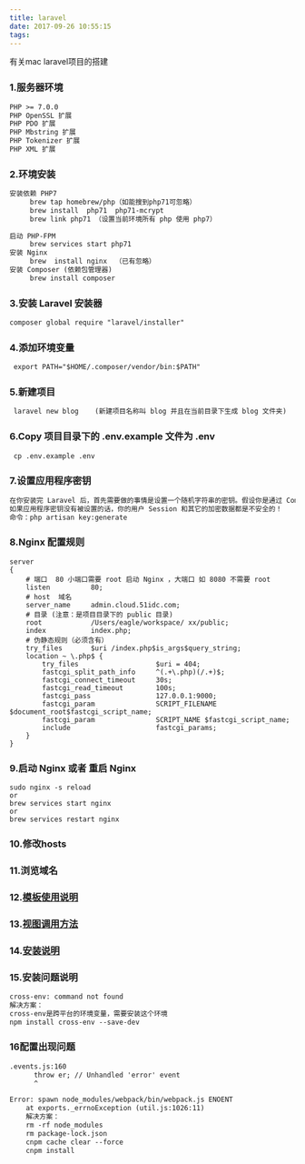 ```yaml
---
title: laravel
date: 2017-09-26 10:55:15
tags:
---
```

有关mac laravel项目的搭建
### 1.服务器环境
```html
PHP >= 7.0.0
PHP OpenSSL 扩展
PHP PDO 扩展
PHP Mbstring 扩展
PHP Tokenizer 扩展
PHP XML 扩展
```
### 2.环境安装
```html
安装依赖 PHP7
     brew tap homebrew/php（如能搜到php71可忽略）
     brew install  php71  php71-mcrypt
     brew link php71 （设置当前环境所有 php 使用 php7）
 
启动 PHP-FPM
     brew services start php71
安装 Nginx
     brew  install nginx  （已有忽略）
安装 Composer (依赖包管理器)
     brew install composer
```
### 3.安装 Laravel 安装器
```html
composer global require "laravel/installer"
```
### 4.添加环境变量
```html
 export PATH="$HOME/.composer/vendor/bin:$PATH"
```
### 5.新建项目
```html
 laravel new blog    (新建项目名称叫 blog 并且在当前目录下生成 blog 文件夹)
```
### 6.Copy 项目目录下的 .env.example 文件为 .env
```html
 cp .env.example .env
```
### 7.设置应用程序密钥
```html
在你安装完 Laravel 后，首先需要做的事情是设置一个随机字符串的密钥。假设你是通过 Composer 或是 Laravel 安装工具安装的 Laravel，那么这个密钥已经通过 key:generate 命令帮你设置完成。通常这个密钥会有 32 字符长。这个密钥可以被设置在 .env 环境文件中。如果你还没将 .env.example 文件重命名为 .env，那么你现在应该去设置下。
如果应用程序密钥没有被设置的话，你的用户 Session 和其它的加密数据都是不安全的！
命令：php artisan key:generate
```
### 8.Nginx 配置规则
```base
server
{
    # 端口  80 小端口需要 root 启动 Nginx ，大端口 如 8080 不需要 root
    listen          80;
    # host  域名
    server_name     admin.cloud.51idc.com;
    # 目录 (注意：是项目目录下的 public 目录)
    root            /Users/eagle/workspace/ xx/public;
    index           index.php;
    # 伪静态规则（必须含有）
    try_files       $uri /index.php$is_args$query_string;
    location ~ \.php$ {
        try_files                   $uri = 404;
        fastcgi_split_path_info     ^(.+\.php)(/.+)$;
        fastcgi_connect_timeout     30s;
        fastcgi_read_timeout        100s;
        fastcgi_pass                127.0.0.1:9000;
        fastcgi_param               SCRIPT_FILENAME  $document_root$fastcgi_script_name;
        fastcgi_param               SCRIPT_NAME $fastcgi_script_name;
        include                     fastcgi_params;
    }
}
```
### 9.启动 Nginx 或者 重启 Nginx
```base
sudo nginx -s reload
or
brew services start nginx
or
brew services restart nginx

```
### 10.修改hosts
### 11.浏览域名
### 12.[模板使用说明](http://laravelacademy.org/post/5919.html)
### 13.[视图调用方法](http://laravelacademy.org/post/5908.html)
### 14.[安装说明](http://laravelacademy.org/post/5744.html)
### 15.安装问题说明
```html
cross-env: command not found
解决方案：
cross-env是跨平台的环境变量，需要安装这个环境
npm install cross-env --save-dev
```
### 16配置出现问题
```html
.events.js:160
      throw er; // Unhandled 'error' event
      ^

Error: spawn node_modules/webpack/bin/webpack.js ENOENT
    at exports._errnoException (util.js:1026:11)
    解决方案：
    rm -rf node_modules
    rm package-lock.json
    cnpm cache clear --force
    cnpm install
```
